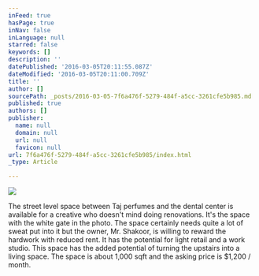```yaml
---
inFeed: true
hasPage: true
inNav: false
inLanguage: null
starred: false
keywords: []
description: ''
datePublished: '2016-03-05T20:11:55.087Z'
dateModified: '2016-03-05T20:11:00.709Z'
title: ''
author: []
sourcePath: _posts/2016-03-05-7f6a476f-5279-484f-a5cc-3261cfe5b985.md
published: true
authors: []
publisher:
  name: null
  domain: null
  url: null
  favicon: null
url: 7f6a476f-5279-484f-a5cc-3261cfe5b985/index.html
_type: Article

---
```

![](https://s3-us-west-2.amazonaws.com/the-grid-img/p/76b16e4b7751b6522e95f1c9961a0ee15563d366.png)

The street level space between Taj perfumes and the dental center is available for a creative who doesn't mind doing renovations. It's the space with the white gate in the photo. The space certainly needs quite a lot of sweat put into it but the owner, Mr. Shakoor, is willing to reward the hardwork with reduced rent. It has the potential for light retail and a work studio. This space has the added potential of turning the upstairs into a living space.  The space is about 1,000 sqft and the asking price is $1,200 / month.